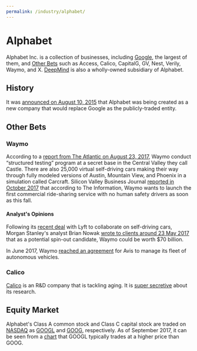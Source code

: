 ```yaml
---
permalink: /industry/alphabet/
---
```

# Alphabet

Alphabet Inc. is a collection of businesses, including [Google](http://realai.org/industry/google/), the largest of them, and [Other Bets](#other-bets) such as Access, Calico, CapitalG, GV, Nest, Verily, Waymo, and X. [DeepMind](http://realai.org/research-groups/deepmind/) is also a wholly-owned subsidiary of Alphabet.

## History

It was [announced on August 10, 2015](https://googleblog.blogspot.hk/2015/08/google-alphabet.html) that Alphabet was being created as a new company that would replace Google as the publicly-traded entity.

## Other Bets

### Waymo

According to a [report from The Atlantic on August 23, 2017](https://www.theatlantic.com/technology/archive/2017/08/inside-waymos-secret-testing-and-simulation-facilities/537648/), Waymo conduct “structured testing” program at a secret base in the Central Valley they call Castle. There are also 25,000 virtual self-driving cars making their way through fully modeled versions of Austin, Mountain View, and Phoenix in a simulation called Carcraft. Silicon Valley Business Journal [reported in October 2017](https://www.bizjournals.com/sanjose/news/2017/10/03/waymo-to-launch-ride-sharing-service-if-it-can-get.html) that according to The Information, Waymo wants to launch the first commercial ride-sharing service with no human safety drivers as soon as this fall.

#### Analyst's Opinions

Following its [recent deal](https://www.nytimes.com/2017/05/14/technology/lyft-waymo-self-driving-cars.html) with Lyft to collaborate on self-driving cars, Morgan Stanley's analyst Brian Nowak [wrote to clients around 23 May 2017](http://www.cnbc.com/2017/05/23/alphabets-self-driving-waymo-unit-could-be-worth-70-billion-more-than-gm-morgan-stanley-says.html) that as a potential spin-out candidate, Waymo could be worth $70 billion.

In June 2017, Waymo [reached an agreement](https://www.bloomberg.com/news/articles/2017-06-26/alphabet-inks-deal-for-avis-to-manage-self-driving-car-fleet) for Avis to manage its fleet of autonomous vehicles.

### Calico

[Calico](https://www.calicolabs.com/) is an R&D company that is tackling aging. It is [super secretive](https://www.vox.com/science-and-health/2017/4/27/15409672/google-calico-secretive-aging-mortality-research) about its research.

## Equity Market

Alphabet's Class A common stock and Class C capital stock are traded on [NASDAQ](http://www.nasdaq.com/) as [GOOGL](http://www.nasdaq.com/symbol/googl) and [GOOG](http://www.nasdaq.com/symbol/goog), respectively. As of September 2017, it can be seen from a [chart](http://stockcharts.com/h-sc/ui?s=GOOGL-GOOG&p=D&b=1&g=0&id=p49855018320) that GOOGL typically trades at a higher price than GOOG.

